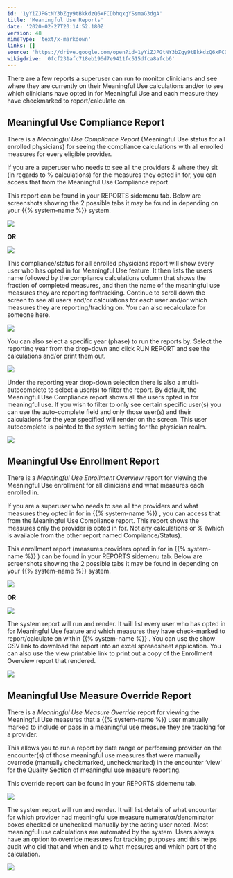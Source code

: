 ```yaml
---
id: '1yYiZJPGtNY3bZgy9tBkkdzQ6xFCDbhqxgYSsmaG3dgA'
title: 'Meaningful Use Reports'
date: '2020-02-27T20:14:52.180Z'
version: 48
mimeType: 'text/x-markdown'
links: []
source: 'https://drive.google.com/open?id=1yYiZJPGtNY3bZgy9tBkkdzQ6xFCDbhqxgYSsmaG3dgA'
wikigdrive: '0fcf231afc718eb196d7e9411fc515dfca8afcb6'
---
```

There are a few reports a superuser can run to monitor clinicians and see where they are currently on their Meaningful Use calculations and/or to see which clinicians have opted in for Meaningful Use and each measure they have checkmarked to report/calculate on.

## Meaningful Use Compliance Report

There is a *Meaningful Use Compliance Report* (Meaningful Use status for all enrolled physicians) for seeing the compliance calculations with all enrolled measures for every eligible provider.

If you are a superuser who needs to see all the providers & where they sit (in regards to % calculations) for the measures they opted in for, you can access that from the Meaningful Use Compliance report.

This report can be found in your REPORTS sidemenu tab. Below are screenshots showing the 2 possible tabs it may be found in depending on your {{% system-name %}} system.

![](../meaningful-use-reports.assets/dbb16a9b323b36806f90352084eb48e6.png)

**OR**

![](../meaningful-use-reports.assets/2911a18153964dcc142920b8b868a538.png)

This compliance/status for all enrolled physicians report will show every user who has opted in for Meaningful Use feature. It then lists the users name followed by the compliance calculations column that shows the fraction of completed measures, and then the name of the meaningful use measures they are reporting for/tracking. Continue to scroll down the screen to see all users and/or calculations for each user and/or which measures they are reporting/tracking on. You can also recalculate for someone here.

![](../meaningful-use-reports.assets/8f4edb1679459e450425d4c57a0ccd3f.png)

You can also select a specific year (phase) to run the reports by. Select the reporting year from the drop-down and click RUN REPORT and see the calculations and/or print them out.

![](../meaningful-use-reports.assets/08af122561f683c03557ffa1c309d8ba.png)

Under the reporting year drop-down selection there is also a multi-autocomplete to select a user(s) to filter the report. By default, the Meaningful Use Compliance report shows all the users opted in for meaningful use. If you wish to filter to only see certain specific user(s) you can use the auto-complete field and only those user(s) and their calculations for the year specified will render on the screen. This user autocomplete is pointed to the system setting for the physician realm.

![](../meaningful-use-reports.assets/acef35d0ba4df0c7ebbca005b63e0ce9.png)

## Meaningful Use Enrollment Report

There is a *Meaningful Use Enrollment Overview* report for viewing the Meaningful Use enrollment for all clinicians and what measures each enrolled in.

If you are a superuser who needs to see all the providers and what measures they opted in for in {{% system-name %}} , you can access that from the Meaningful Use Compliance report. This report shows the measures only the provider is opted in for. Not any calculations or % (which is available from the other report named Compliance/Status).

This enrollment report (measures providers opted in for in {{% system-name %}} ) can be found in your REPORTS sidemenu tab. Below are screenshots showing the 2 possible tabs it may be found in depending on your {{% system-name %}} system.

![](../meaningful-use-reports.assets/92f27e9f1ee7f368e50146d594d6e4f6.png)

**OR**

![](../meaningful-use-reports.assets/2ba5e7a1989c549202b04d364bec528d.png)

The system report will run and render. It will list every user who has opted in for Meaningful Use feature and which measures they have check-marked to report/calculate on within {{% system-name %}} . You can use the show CSV link to download the report into an excel spreadsheet application. You can also use the view printable link to print out a copy of the Enrollment Overview report that rendered.

![](../meaningful-use-reports.assets/8fd5a6a140ead0f650d6b3631b52913e.png)

## Meaningful Use Measure Override Report

There is a *Meaningful Use Measure Override* report for viewing the Meaningful Use measures that a {{% system-name %}} user manually marked to include or pass in a meaningful use measure they are tracking for a provider.

This allows you to run a report by date range or performing provider on the encounter(s) of those meaningful use measures that were manually overrode (manually checkmarked, uncheckmarked) in the encounter ‘view' for the Quality Section of meaningful use measure reporting.

This override report can be found in your REPORTS sidemenu tab.

![](../meaningful-use-reports.assets/a06004835700de74bb6d2d1f3ca1c732.png)

The system report will run and render. It will list details of what encounter for which provider had meaningful use measure numerator/denominator boxes checked or unchecked manually by the acting user noted. Most meaningful use calculations are automated by the system. Users always have an option to override measures for tracking purposes and this helps audit who did that and when and to what measures and which part of the calculation.

![](../meaningful-use-reports.assets/521a143a7c7d37d0d2bfe37783d14eaf.png)
